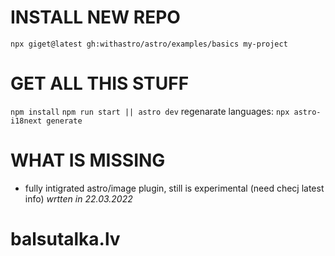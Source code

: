 # INSTALL NEW REPO 
`npx giget@latest gh:withastro/astro/examples/basics my-project`

# GET ALL THIS STUFF
`npm install`
`npm run start || astro dev`
regenarate languages: `npx astro-i18next generate`

# WHAT IS MISSING
- fully intigrated astro/image plugin, still is experimental (need checj latest info) *wrtten in 22.03.2022*
# balsutalka.lv
